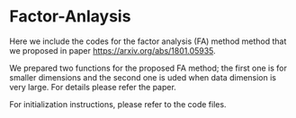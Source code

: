 # Factor-Anlaysis

Here we include the codes for the factor analysis (FA) method method
that we proposed in paper https://arxiv.org/abs/1801.05935. 

We prepared two functions for the proposed FA method; the first one 
is for smaller dimensions and the second one is uded when data dimension 
is very large. For details please refer the paper. 

For initialization instructions, please refer to the code files. 

